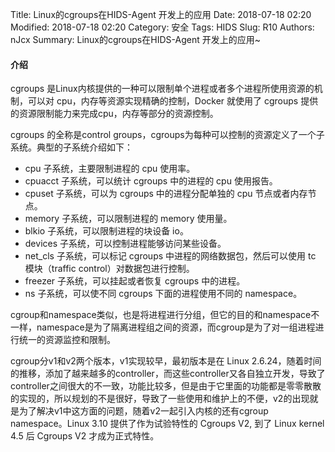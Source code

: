 Title: Linux的cgroups在HIDS-Agent 开发上的应用 
Date: 2018-07-18 02:20
Modified: 2018-07-18 02:20
Category: 安全
Tags: HIDS
Slug: R10 
Authors: nJcx
Summary: Linux的cgroups在HIDS-Agent 开发上的应用~


#### 介绍


cgroups 是Linux内核提供的一种可以限制单个进程或者多个进程所使用资源的机制，可以对 cpu，内存等资源实现精确的控制，Docker 就使用了 cgroups 提供的资源限制能力来完成cpu，内存等部分的资源控制。

cgroups 的全称是control groups，cgroups为每种可以控制的资源定义了一个子系统。典型的子系统介绍如下：

- cpu 子系统，主要限制进程的 cpu 使用率。
- cpuacct 子系统，可以统计 cgroups 中的进程的 cpu 使用报告。
- cpuset 子系统，可以为 cgroups 中的进程分配单独的 cpu 节点或者内存节点。
- memory 子系统，可以限制进程的 memory 使用量。
- blkio 子系统，可以限制进程的块设备 io。
- devices 子系统，可以控制进程能够访问某些设备。
- net_cls 子系统，可以标记 cgroups 中进程的网络数据包，然后可以使用 tc 模块（traffic control）对数据包进行控制。
- freezer 子系统，可以挂起或者恢复 cgroups 中的进程。
- ns 子系统，可以使不同 cgroups 下面的进程使用不同的 namespace。


cgroup和namespace类似，也是将进程进行分组，但它的目的和namespace不一样，namespace是为了隔离进程组之间的资源，而cgroup是为了对一组进程进行统一的资源监控和限制。

cgroup分v1和v2两个版本，v1实现较早，最初版本是在 Linux 2.6.24，随着时间的推移，添加了越来越多的controller，而这些controller又各自独立开发，导致了controller之间很大的不一致，功能比较多，但是由于它里面的功能都是零零散散的实现的，所以规划的不是很好，导致了一些使用和维护上的不便，v2的出现就是为了解决v1中这方面的问题，随着v2一起引入内核的还有cgroup namespace。Linux 3.10 提供了作为试验特性的 Cgroups V2, 到了 Linux kernel 4.5 后 Cgroups V2 才成为正式特性。